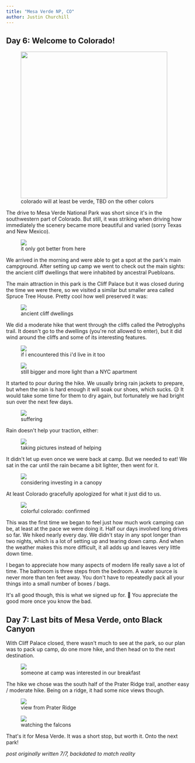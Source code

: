 ```yaml
---
title: "Mesa Verde NP, CO"
author: Justin Churchill
---
```


## Day 6: Welcome to Colorado!
<!-- welcome to colorful colorado -->
<figure>
    <img width="400px" src="https://lh3.googleusercontent.com/pw/AM-JKLXVpCIwhx8VvipwY1nVXf2S_9ZBbG3IY_FFl7cwG3o8XlFA3zTpIy1eClaejUOHYHdXsDAiAEOq79Cn9yA-xbvGwZZOUMXReJ5Yw4h1RGf7Jm7QKI_E_JV-NXQo3uPgg6EXOoQfY7KsCURkUGY68_V1RA=w1085-h1145-no?authuser=0">
    <figcaption>colorado will at least be verde, TBD on the other colors</figcaption>
</figure>

The drive to Mesa Verde National Park was short since it's in the southwestern part of Colorado. But still, it was striking when driving how immediately the scenery became more beautiful and varied (sorry Texas and New Mexico). 

<!-- road out of mesa verde -->
<figure>
    <img src="https://lh3.googleusercontent.com/pw/AM-JKLXaX-yBnX--pgtN4AiPjJWaVSW24mF44bzPUvHeB2pbu-YG_YqKan8AmcfdNHAFnRaZxxREPoydZbVzeBtQCwGbpvWBDZp46Z9E3zuIwUDbZsjzLOMk-blgaUZrB9hatcf6PVKWrtoOFBZ3javFcjWLWw=w1862-h1396-no?authuser=0">
    <figcaption>it only got better from here</figcaption>
</figure>

We arrived in the morning and were able to get a spot at the park's main campground. After setting up camp we went to check out the main sights: the ancient cliff dwellings that were inhabited by ancestral Puebloans.

The main attraction in this park is the Cliff Palace but it was closed during the time we were there, so we visited a similar but smaller area called Spruce Tree House. Pretty cool how well preserved it was:

<!-- cliff dwellings -->
<figure>
    <img src="https://lh3.googleusercontent.com/pw/AM-JKLXAnr6bpediGWuw6IHVYnoKv69Qf4PJFQJMCVd8d0U8eDTD2714lz72Dieu8o1OBr_LGOLpEamBJo1a3xwP3hAKNEAGz2Gn98V7LmH7Ez7QbG_FnVlXJ47Ng4L0IlSzE4e4UBX7ulaYdkmrrXxuOZ2PlQ=w1862-h1396-no?authuser=0">
    <figcaption>ancient cliff dwellings</figcaption>
</figure>

We did a moderate hike that went through the cliffs called the Petroglyphs trail. It doesn't go to the dwellings (you're not allowed to enter), but it did wind around the cliffs and some of its interesting features. 

<!-- narrow pass -->
<figure>
    <img src="https://lh3.googleusercontent.com/pw/AM-JKLX5ZS1o93zjRmnlwHQtl8v1j4Ho5vr8YeoXNoUZ3DeY3v7hsQh-I4EIEsqj7J6upB4Z9S-SnodUqf1bjUPVzmC7V6KL0xCaZwBEZgm6OF6WEX-uZ9k2dOhc5Vq5m1c6BHUBOgKOoiS4-0Y3V5G--I5mdg=w1048-h1396-no?authuser=0">
    <figcaption>if i encountered this i'd live in it too</figcaption>
</figure>


<!-- judy in eroded wall-->
<figure>
    <img src="https://lh3.googleusercontent.com/pw/AM-JKLWwWharjX7_4JMUYA5eSwEc1dKNEiKFNfNTh4m58dKtAWB3N8Pm6tLt-uNTwKrjmN50nn0rBiBp7R-mGXkQFqSMwY1i4ZlOsrcAQVF40SAhW2aOPzaRQr4Okl-VWSCJqZefMR0qNK4n_qmcEfczknUWsg=w1048-h1396-no?authuser=0">
    <figcaption>still bigger and more light than a NYC apartment</figcaption>
</figure>

It started to pour during the hike. We usually bring rain jackets to prepare, but when the rain is hard enough it will soak our shoes, which sucks. 😥 It would take some time for them to dry again, but fortunately we had bright sun over the next few days.

<!-- judy and me in rain-->
<figure>
    <img src="https://lh3.googleusercontent.com/pw/AM-JKLU5h9834Hva7t851I_cOU-6akP5_hQXzU9bfNXOlM592I3lHq5t0mp0Od7177saxbPRLzl1gNsI0-YJ-Oc91liQfvft0eWW2jPjQvS4Jlwk6LRuintek-ZHcUfZ5ZwE6xtMj1bwO9bJvSYtX9beZM-qfg=w1860-h1396-no?authuser=0">
    <figcaption>suffering</figcaption>
</figure>

Rain doesn't help your traction, either:

<!-- judy slipping -->
<figure>
    <img src="https://lh3.googleusercontent.com/pw/AM-JKLVCGf2LUOXIYpZEbNSn0a7zjeIJrUJ7UfnS1mztfyz1q92KvEHy2-UQ-MDCNDrv7Y1pECMxaK4rOgvuVNBvMNBNl6-8QsPinYXqbighWbYozpptc2W3Sc_i9Ek8ZLi_pTKg2eWEDvPWIokCYtnaxY6O4w=w1048-h1396-no?authuser=0">
    <figcaption>taking pictures instead of helping</figcaption>
</figure>

It didn't let up even once we were back at camp. But we needed to eat! We sat in the car until the rain became a bit lighter, then went for it.

<!-- cooking in the rain -->
<figure>
    <img src="https://lh3.googleusercontent.com/pw/AM-JKLVQrE_r-jIAJj7dX0cXjCpzK2z96sizYOF65Z6VHAgyG-k7Fta_A7Ei5DIRVU09ppKGe2otTlFyH6LmkmwWkRG2dTk_Y_uCEzwor_Z0okJNZAaytJXX9wsBxMWsgPhRxi4XevgtiN8hnhQoKhuTy4Jc7w=w1862-h1396-no?authuser=0">
    <figcaption>considering investing in a canopy</figcaption>
</figure>

At least Colorado gracefully apologized for what it just did to us.

<!-- rainbow after -->
<figure>
    <img src="https://lh3.googleusercontent.com/pw/AM-JKLXQ9piVG20ljbdI4qh7pNxDUWoaNhEA_xcbtUJp9fz2amIliIUlvCQwQdXIgQzOvBAZQqS9wfDnk1uYPSK-ElsIr_BOMkKRlNIhnYV2KebKEVlbTsAPSAk4yp0ZMqhAuDubhTEpHsVR7ohrzf_9Q-I0wQ=w1862-h1396-no?authuser=0">
    <figcaption>colorful colorado: confirmed</figcaption>
</figure>

This was the first time we began to feel just how much work camping can be, at least at the pace we were doing it. Half our days involved long drives so far. We hiked nearly every day. We didn't stay in any spot longer than two nights, which is a lot of setting up and tearing down camp. And when the weather makes this more difficult, it all adds up and leaves very little down time. 

I began to appreciate how many aspects of modern life really save a lot of time. The bathroom is three steps from the bedroom. A water source is never more than ten feet away. You don't have to repeatedly pack all your things into a small number of boxes / bags. 

It's all good though, this is what we signed up for. 🙂 You appreciate the good more once you know the bad.

## Day 7: Last bits of Mesa Verde, onto Black Canyon

With Cliff Palace closed, there wasn't much to see at the park, so our plan was to pack up camp, do one more hike, and then head on to the next destination.

<!-- deer watching us -->
<figure>
    <img src="https://lh3.googleusercontent.com/pw/AM-JKLVj2eMLzamyuNy52bqT-L6ZfdKFtSQjpR4esJhdU7aY9_bo2zgniL1vRRNsnqeRA3xz9sPgiaRg_N6pDg89Yst5vJCjaMZqx0xXmdQee5RFz-GiwZqMzCfu5b65Amj8H06hsLF1YL68tulB4UAXO9tVSQ=w1862-h1396-no?authuser=0">
    <figcaption>someone at camp was interested in our breakfast</figcaption>
</figure>

The hike we chose was the south half of the Prater Ridge trail, another easy / moderate hike. Being on a ridge, it had some nice views though.

<!-- view from prater ridge -->
<figure>
    <img src="https://lh3.googleusercontent.com/pw/AM-JKLVHaU7yTQ7OD2PvM3hACaXv2-CmwU2Kamwij0nAM9TVazm--csVlTX8ItQGXYf3MheCP30xmeS3u-_SiKagi9gkfijVFBY7Z8G6IkT6_jJxeDonBshV-SRVXoUufBrvEhr_0uoHa4l66J9pu2qBx596OA=w1862-h1396-no?authuser=0">
    <figcaption>view from Prater Ridge</figcaption>
</figure>


<!-- other view from prater ridge with me -->
<figure>
    <img src="https://lh3.googleusercontent.com/pw/AM-JKLV85pnhoSI2JUrJoVWkrBcW_czCi1j8FiNTv5Ybbhq4ZMq1Su3pd30Ss72X-7bh44lnDFsaXCgMKAQnfvcY-gpZOv317Yfd6I9Evhiuo1PyvuavdS7RNQzLU19y4kGqnp-Ex31n72Nj_7KBbawxwnVtPg=w1862-h1396-no?authuser=0">
    <figcaption>watching the falcons</figcaption>
</figure>

That's it for Mesa Verde. It was a short stop, but worth it. Onto the next park!

_post originally written 7/7, backdated to match reality_
